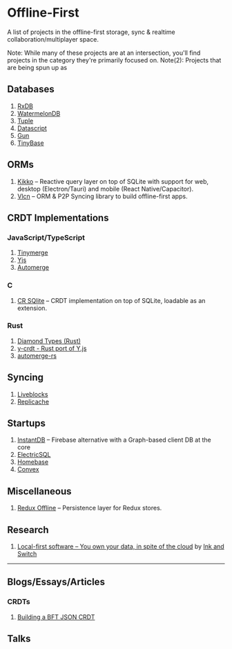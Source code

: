 # Offline-First

A list of projects in the offline-first storage, sync & realtime collaboration/multiplayer space.

Note: While many of these projects are at an intersection, you'll find projects in the category they're primarily focused on.
Note(2): Projects that are being spun up as 

## Databases

1. [RxDB](https://github.com/pubkey/rxdb)
2. [WatermelonDB](https://github.com/Nozbe/WatermelonDB)
3. [Tuple](https://github.com/ccorcos/tuple-database)
4. [Datascript](https://github.com/tonsky/datascript)
5. [Gun](https://github.com/amark/gun)
6. [TinyBase](https://tinybase.org/)

## ORMs
1. [Kikko](https://github.com/kikko-land/kikko) – Reactive query layer on top of SQLite with support for web, desktop (Electron/Tauri) and mobile (React Native/Capacitor).
2. [Vlcn](https://github.com/vlcn-io/vlcn-orm) – ORM & P2P Syncing library to build offline-first apps.

## CRDT Implementations

### JavaScript/TypeScript
1. [Tinymerge](https://github.com/siliconjungle/tiny-merge)
2. [Yjs](https://github.com/yjs/yjs)
3. [Automerge](https://github.com/automerge/automerge)

### C
1. [CR SQlite](https://github.com/vlcn-io/cr-sqlite) – CRDT implementation on top of SQLite, loadable as an extension.

### Rust
1. [Diamond Types (Rust)](https://github.com/josephg/diamond-types)
2. [y-crdt - Rust port of Y.js](https://github.com/y-crdt/y-crdt)
3. [automerge-rs](https://github.com/automerge/automerge-rs)


## Syncing
1. [Liveblocks](https://liveblocks.io)
2. [Replicache](https://replicache.dev/)

## Startups

1. [InstantDB](https://instantdb.com) – Firebase alternative with a Graph-based client DB at the core
3. [ElectricSQL](https://electric-sql.com/)
4. [Homebase](https://homebase.io/)
5. [Convex](https://www.convex.dev/)

## Miscellaneous

1. [Redux Offline](https://github.com/redux-offline/redux-offline) – Persistence layer for Redux stores.

## Research

1. [Local-first software – You own your data, in spite of the cloud](https://www.inkandswitch.com/local-first/) by [Ink and Switch](https://www.inkandswitch.com)

---

## Blogs/Essays/Articles

### CRDTs
1. [Building a BFT JSON CRDT](https://jzhao.xyz/posts/bft-json-crdt/)

## Talks
